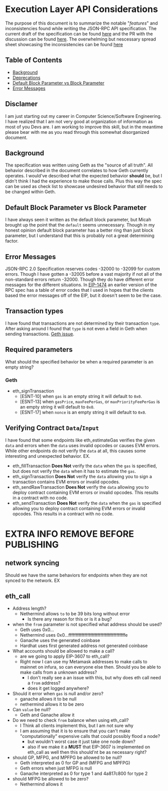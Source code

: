 # Execution Layer API Considerations
The purpose of this document is to summarize the notable "*features*" and inconsistencies found while writing the JSON-RPC API specification. The current draft of the specification can be found [here](https://github.com/DockBoss/execution-apis/blob/main/specs/executionAPISpec.md) and the PR with the discussion can be found [here](https://github.com/ethereum/execution-apis/pull/149). The overwhelming but nescessary spread sheet showcasing the inconsistencies can be found [here]()
## Table of Contents
  - [Background](#background)
  - [Deprecations](#deprecations)
  - [Default Block Parameter vs Block Parameter](#default-block-parameter-vs-block-parameter)
  - [Error Messages](#error-messages)
## Disclamer
I am just starting out my career in Computer Science/Software Engineering. I have realized that I am not very good at organization of information as most of you Devs are. I am working to improve this skill, but in the meantime please bear with me as you read through this somewhat disorganized document.


## Background
The specification was written using Geth as the "source of all truth". All behavior described in the document correlates to how Geth currently operates. I would've described what the expected behavior **should** be, but I didn't think I had the experience to make those calls. Plus this way the spec can be used as check list to showcase undesired behavior that still needs to be changed within Geth.

## Default Block Parameter vs Block Parameter
I have always seen it written as the default block parameter, but Micah brought up the point that the `default` seems unnecessary. Though in my honest opinion default block parameter has a better ring than just block parameter, but I understand that this is probably not a great determining factor.
## Error Messages
JSON-RPC 2.0 Specification reserves codes -32000 to -32099 for custom errors. Though I have gotten a -32005 before a vast majority if not all of the non-standard errors return -32000. Though they do have different error messages for the  different situations. In [EIP-1474](https://eips.ethereum.org/EIPS/eip-1474) an earlier version of the RPC spec has a table of error codes that I used in hopes that the clients based the error messages off of the EIP, but it doesn't seem to be the case.
## Transaction types
I have found that transactions are not determined by their transaction `type`. After asking around I found that `type` is not even a field in Geth when sending transactions. [Geth issue](https://github.com/ethereum/go-ethereum/issues/24179).
## Required parameters
What should the specified behavior be when a required parameter is an empty string?
  ### Geth
  * eth_signTransaction
    * [ESNT-10] when `gas` is an empty string it will default to `0x0`.
    * [ESNT-13] when `gasPrice`, `maxFeePerGas`, or `maxPriorityFeePerGas` is an empty string it will default to `0x0`. 
    * [ESNT-17] when `nonce` is an empty string it will default to `0x0`.
## Verifying Contract `Data`/`Input`
I have found that some endpoints like eth_estimateGas verifies the given `data` and errors when the `data` uses invalid opcodes or causes EVM errors. While other endpoints do not verify the `data` at all, this causes some interesting and unexpected behavior.  EX.
* eth_fillTransaction **Does Not** verify the `data` when the `gas` is specified, but does not verify the `data` when it has to estimate the `gas`.
* eth_signTransaction **Does Not** verify the `data` allowing you to sign a transaction contains EVM errors or invalid opcodes.
* eth_sendRawTransaction **Does Not** verify the `data` allowing you to deploy contract containing EVM errors or invalid opcodes. This results in a contract with no code.
* eth_sendTransaction **Does Not** verify the `data` when the `gas` is specified allowing you to deploy contract containing EVM errors or invalid opcodes. This results in a contract with no code.

# EXTRA INFO REMOVE BEFORE PUBLISHING
## network syncing
Should we have the same behaviors for endpoints when they are not synced to the network.
EX
## eth_call
* Address length?
  * Nethermind allows `to` to be 39 bits long without error
    * Is there any reason for this or is it a bug?
* when the `from` parameter is not specified what address should be used?
  * Geth uses 0x0...
  * Nethermind uses 0x0...fffffffffffffffffffffffffffffffffffffffe
  * Ganache uses the generated coinbase
  * Hardhat uses first generated address not generated coinbase
* What accounts should be allowed to make a call?
  * are we going to apply EIP-3607 to eth_call?
  * Right now I can use my Metamask addresses to make calls to mainnet on infura, so can everyone else then. Should you be able to make calls from a unknown address?
    * I don't really see a an issue with this, but why does eth call need a `from` address?
    * does it get logged anywhere? 
* Should it error when `gas` is null and/or zero?
  * ganache allows it to be null
  * nethermind allows it to be zero
* Can `value` be null?
  * Geth and Ganache allow it 
* Do we need to check `from` balance when using eth_call?
  * I Think all clients implement this, but I am not sure why
  * I am assuming that it is to ensure that you can't make "computationally" expensive calls that could possibly flood a node?
    * but wouldn't worst case it just take one node down?
    * also if we make it a **MUST** that EIP-3607 is implemented on eth_call as well then this should'nt be as necessary right?
* should GP, MFPG, and MPFPG be allowed to be null?
  * Geth interpreted as 0 for GP and (MFPG and MPFPG)
  * Geth errors when just MFPG is null
  * Ganache interpreted as 0 for type 1 and 4a817c800 for type 2
* should MFPG be allowed to be zero?
  * Nethermind allows it  

